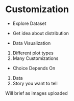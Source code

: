 # Customization
* Explore Dataset
* Get idea about distribution

* Data Visualization
1. Different plot types
2. Many Customizations
* Choice Depends On
1. Data
2. Story you want to tell

Will brief as images uploaded










